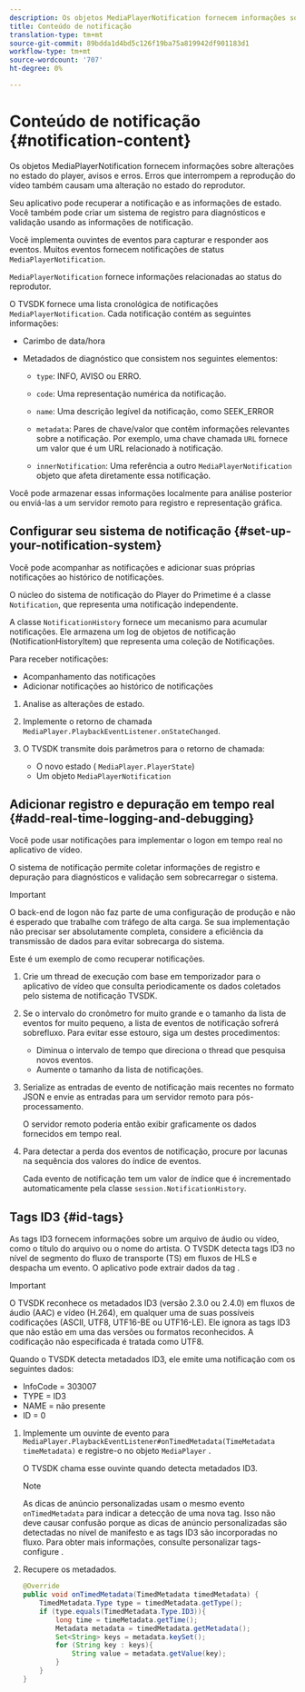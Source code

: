 ```yaml
---
description: Os objetos MediaPlayerNotification fornecem informações sobre alterações no estado do player, avisos e erros. Erros que interrompem a reprodução do vídeo também causam uma alteração no estado do reprodutor.
title: Conteúdo de notificação
translation-type: tm+mt
source-git-commit: 89bdda1d4bd5c126f19ba75a819942df901183d1
workflow-type: tm+mt
source-wordcount: '707'
ht-degree: 0%

---
```



# Conteúdo de notificação {#notification-content}

Os objetos MediaPlayerNotification fornecem informações sobre alterações no estado do player, avisos e erros. Erros que interrompem a reprodução do vídeo também causam uma alteração no estado do reprodutor.

Seu aplicativo pode recuperar a notificação e as informações de estado. Você também pode criar um sistema de registro para diagnósticos e validação usando as informações de notificação.

Você implementa ouvintes de eventos para capturar e responder aos eventos. Muitos eventos fornecem notificações de status `MediaPlayerNotification`.

`MediaPlayerNotification` fornece informações relacionadas ao status do reprodutor.

O TVSDK fornece uma lista cronológica de notificações `MediaPlayerNotification`. Cada notificação contém as seguintes informações:

* Carimbo de data/hora
* Metadados de diagnóstico que consistem nos seguintes elementos:

   * `type`: INFO, AVISO ou ERRO.
   * `code`: Uma representação numérica da notificação.
   * `name`: Uma descrição legível da notificação, como SEEK_ERROR
   * `metadata`: Pares de chave/valor que contêm informações relevantes sobre a notificação. Por exemplo, uma chave chamada `URL` fornece um valor que é um URL relacionado à notificação.

   * `innerNotification`: Uma referência a outro  `MediaPlayerNotification` objeto que afeta diretamente essa notificação.

Você pode armazenar essas informações localmente para análise posterior ou enviá-las a um servidor remoto para registro e representação gráfica.

## Configurar seu sistema de notificação {#set-up-your-notification-system}

Você pode acompanhar as notificações e adicionar suas próprias notificações ao histórico de notificações.

O núcleo do sistema de notificação do Player do Primetime é a classe `Notification`, que representa uma notificação independente.

A classe `NotificationHistory` fornece um mecanismo para acumular notificações. Ele armazena um log de objetos de notificação (NotificationHistoryItem) que representa uma coleção de Notificações.

Para receber notificações:

* Acompanhamento das notificações
* Adicionar notificações ao histórico de notificações

1. Analise as alterações de estado.
1. Implemente o retorno de chamada `MediaPlayer.PlaybackEventListener.onStateChanged`.
1. O TVSDK transmite dois parâmetros para o retorno de chamada:

   * O novo estado ( `MediaPlayer.PlayerState`)
   * Um objeto `MediaPlayerNotification`

## Adicionar registro e depuração em tempo real {#add-real-time-logging-and-debugging}

Você pode usar notificações para implementar o logon em tempo real no aplicativo de vídeo.

O sistema de notificação permite coletar informações de registro e depuração para diagnósticos e validação sem sobrecarregar o sistema.

>[!IMPORTANT]
>
>O back-end de logon não faz parte de uma configuração de produção e não é esperado que trabalhe com tráfego de alta carga. Se sua implementação não precisar ser absolutamente completa, considere a eficiência da transmissão de dados para evitar sobrecarga do sistema.

Este é um exemplo de como recuperar notificações.

1. Crie um thread de execução com base em temporizador para o aplicativo de vídeo que consulta periodicamente os dados coletados pelo sistema de notificação TVSDK.

1. Se o intervalo do cronômetro for muito grande e o tamanho da lista de eventos for muito pequeno, a lista de eventos de notificação sofrerá sobrefluxo. Para evitar esse estouro, siga um destes procedimentos:

   * Diminua o intervalo de tempo que direciona o thread que pesquisa novos eventos.
   * Aumente o tamanho da lista de notificações.

1. Serialize as entradas de evento de notificação mais recentes no formato JSON e envie as entradas para um servidor remoto para pós-processamento.

   O servidor remoto poderia então exibir graficamente os dados fornecidos em tempo real.
1. Para detectar a perda dos eventos de notificação, procure por lacunas na sequência dos valores do índice de eventos.

   Cada evento de notificação tem um valor de índice que é incrementado automaticamente pela classe `session.NotificationHistory`.

## Tags ID3 {#id-tags}

As tags ID3 fornecem informações sobre um arquivo de áudio ou vídeo, como o título do arquivo ou o nome do artista. O TVSDK detecta tags ID3 no nível de segmento do fluxo de transporte (TS) em fluxos de HLS e despacha um evento. O aplicativo pode extrair dados da tag .

>[!IMPORTANT]
>
>O TVSDK reconhece os metadados ID3 (versão 2.3.0 ou 2.4.0) em fluxos de áudio (AAC) e vídeo (H.264), em qualquer uma de suas possíveis codificações (ASCII, UTF8, UTF16-BE ou UTF16-LE). Ele ignora as tags ID3 que não estão em uma das versões ou formatos reconhecidos. A codificação não especificada é tratada como UTF8.

Quando o TVSDK detecta metadados ID3, ele emite uma notificação com os seguintes dados:

* InfoCode = 303007
* TYPE = ID3
* NAME = não presente
* ID = 0

1. Implemente um ouvinte de evento para `MediaPlayer.PlaybackEventListener#onTimedMetadata(TimeMetadata timeMetadata)` e registre-o no objeto `MediaPlayer` .

   O TVSDK chama esse ouvinte quando detecta metadados ID3.

   >[!NOTE]
   >
   >As dicas de anúncio personalizadas usam o mesmo evento `onTimedMetadata` para indicar a detecção de uma nova tag. Isso não deve causar confusão porque as dicas de anúncio personalizadas são detectadas no nível de manifesto e as tags ID3 são incorporadas no fluxo. Para obter mais informações, consulte personalizar tags-configure .

1. Recupere os metadados.

   ```java
   @Override 
   public void onTimedMetadata(TimedMetadata timedMetadata) { 
       TimedMetadata.Type type = timedMetadata.getType(); 
       if (type.equals(TimedMetadata.Type.ID3)){ 
           long time = timeMetadata.getTime(); 
           Metadata metadata = timedMetadata.getMetadata(); 
           Set<String> keys = metadata.keySet(); 
           for (String key : keys){ 
               String value = metadata.getValue(key); 
           } 
       } 
   }
   ```
